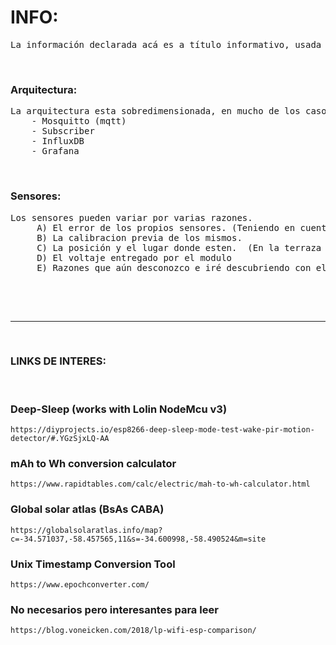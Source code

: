 # INFO:

<pre>
La información declarada acá es a título informativo, usada en muchos casos para futuros fixes y/o mejoras.
</pre>

<br>

### Arquitectura:
<pre>
La arquitectura esta sobredimensionada, en mucho de los casos solo es necesario deployar lo declarado a continuación.  Lo demás es para fines educativos y/o aprendizaje 
	- Mosquitto (mqtt)
	- Subscriber
	- InfluxDB
	- Grafana
</pre>

<br>

### Sensores:
<pre>
Los sensores pueden variar por varias razones.
	 A) El error de los propios sensores. (Teniendo en cuenta que son casi los mas baratos del mercado, dentro de todo, funcionan bien)
	 B) La calibracion previa de los mismos.
	 C) La posición y el lugar donde esten.  (En la terraza hay más viento y eso puede generar que la temperatura pueda variar con respecto a otro lugar como un balcon cerrado por ejemplo)
	 D) El voltaje entregado por el modulo
	 E) Razones que aún desconozco e iré descubriendo con el uso y las pruebas.


</pre>










<br><hr><br>




### LINKS DE INTERES:

<br>

### Deep-Sleep (works with Lolin NodeMcu v3)
	https://diyprojects.io/esp8266-deep-sleep-mode-test-wake-pir-motion-detector/#.YGzSjxLQ-AA

### mAh to Wh conversion calculator
	https://www.rapidtables.com/calc/electric/mah-to-wh-calculator.html

### Global solar atlas (BsAs CABA)
	https://globalsolaratlas.info/map?c=-34.571037,-58.457565,11&s=-34.600998,-58.490524&m=site

### Unix Timestamp Conversion Tool
	https://www.epochconverter.com/






### No necesarios pero interesantes para leer
	https://blog.voneicken.com/2018/lp-wifi-esp-comparison/
	
